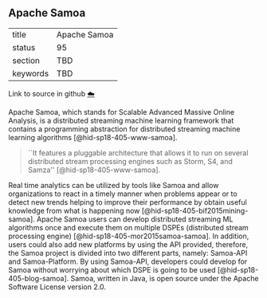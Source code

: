 ## Apache Samoa


|          |              |
| -------- | ------------ |
| title    | Apache Samoa |
| status   | 95           |
| section  | TBD          |
| keywords | TBD          |

Link to source in github [:cloud:](https://github.com/cloudmesh/technologies/blob/master/chapters/incomming/abstract-samoa.md)



Apache Samoa, which stands for Scalable Advanced Massive Online
Analysis, is a distributed streaming machine learning framework that
contains a programming abstraction for distributed streaming machine
learning algorithms [@hid-sp18-405-www-samoa].

> ``It features a pluggable architecture that allows it to run on
> several distributed stream processing engines such as Storm, S4, and
> Samza'' [@hid-sp18-405-www-samoa].

Real time analytics can be utilized by
tools like Samoa and allow organizations to react in a timely manner
when problems appear or to detect new trends helping to improve their
performance by obtain useful knowledge from what is happening
now [@hid-sp18-405-bif2015mining-samoa]. Apache Samoa users can develop
distributed streaming ML algorithms once and execute them on multiple
DSPEs (distributed stream processing
engine) [@hid-sp18-405-mor2015samoa-samoa]. In addition, users could
also add new platforms by using the API provided, therefore, the Samoa
project is divided into two different parts, namely: Samoa-API and
Samoa-Platform. By using Samoa-API, developers could develop for Samoa
without worrying about which DSPE is going to be
used [@hid-sp18-405-blog-samoa]. Samoa, written in Java, is open source
under the Apache Software License version 2.0.
